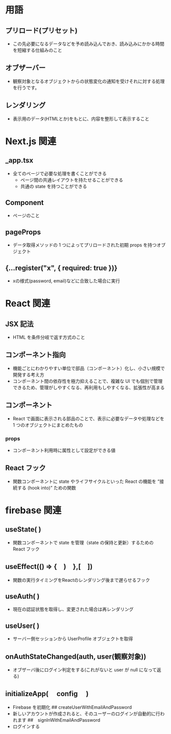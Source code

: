 # 用語
## プリロード(プリセット)
- この先必要になるデータなどを予め読み込んでおき、読み込みにかかる時間を短縮する仕組みのこと
## オブザーバー
- 観察対象となるオブジェクトからの状態変化の通知を受けそれに対する処理を行うです。
## レンダリング
- 表示用のデータ(HTMLとか)をもとに、内容を整形して表示すること

# Next.js 関連
## _app.tsx
- 全てのページで必要な処理を書くことができる
  - ページ間の共通レイアウトを持たせることができる
  - 共通の state を持つことができる
## Component
- ページのこと
## pageProps
- データ取得メソッドの 1 つによってプリロードされた初期 props を持つオブジェクト
## {...register("x", { required: true })}
- xの様式(password, email)などに合致した場合に実行


# React 関連
## JSX 記法
- HTML を条件分岐で返す方式のこと
## コンポーネント指向
- 機能ごとにわかりやすい単位で部品（コンポーネント）化し、小さい規模で開発する考え方
- コンポーネント間の依存性を極力抑えることで、複雑な UI でも個別で管理できるため、管理がしやすくなる、再利用もしやすくなる、拡張性が高まる
## コンポーネント
- React で画面に表示される部品のことで、表示に必要なデータや処理などを 1 つのオブジェクトにまとめたもの
### props
- コンポーネント利用時に属性として設定ができる値
## React フック
- 関数コンポーネントに state やライフサイクルといった React の機能を “接続する (hook into)” ための関数

# firebase 関連
## useState( )
- 関数コンポーネントで state を管理（state の保持と更新）するための React フック
## useEffect(() => {　)　},[　])
- 関数の実行タイミングをReactのレンダリング後まで遅らせるフック
## useAuth( )
- 現在の認証状態を取得し、変更された場合は再レンダリング
## useUser( )
- サーバー側セッションから UserProfile オブジェクトを取得
## onAuthStateChanged(auth, user(観察対象))
- オブザーバ後にログイン判定をする(これがないと user が null になって返る)
## initializeApp(　 config 　)
- Firebase を初期化
  ## createUserWithEmailAndPassword
- 新しいアカウントが作成されると、そのユーザーのログインが自動的に行われます
##　signInWithEmailAndPassword
- ログインする

